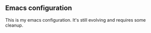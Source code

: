 ## Emacs configuration

This is my emacs configuration. It's still evolving and requires some cleanup.

